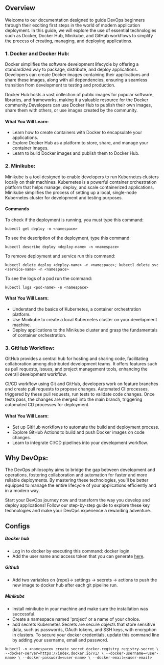 ## Overview

Welcome to our documentation designed to guide DevOps beginners through their exciting first steps in the world of 
modern application deployment. In this guide, we will explore the use of essential technologies such as Docker, Docker Hub,
Minikube, and GitHub workflows to simplify the process of creating, managing, and deploying applications.


### 1. Docker and Docker Hub:

Docker simplifies the software development lifecycle by offering a standardized way to package, distribute, and deploy
applications. Developers can create Docker images containing their applications and share these images, along with all dependencies,
ensuring a seamless transition from development to testing and production. 

Docker Hub hosts a vast collection of public images for popular software, libraries, and frameworks, making it a valuable resource for
the Docker community.Developers can use Docker Hub to publish their own images, share them with others, or use images created by the community.

#### What You Will Learn:

- Learn how to create containers with Docker to encapsulate your applications.
- Explore Docker Hub as a platform to store, share, and manage your container images.
- Learn to build Docker images and publish them to Docker Hub.

### 2. Minikube:

Minikube is a tool designed to enable developers to run Kubernetes clusters locally on their machines. 
Kubernetes is a powerful container orchestration platform that helps manage, deploy, and scale containerized applications.
Minikube simplifies the process of setting up a local, single-node Kubernetes cluster for development and testing purposes.

#### Commands

To check if the deployment is running, you must type this command: 

```kubectl get deploy -n <namespace>```

To see the description of the deployment, type this command:

```kubectl describe deploy <deploy-name> -n <namespace>```

To remove deployment and service run this command:

```kubectl delete deploy <deploy-name> -n <namespace>; kubectl delete svc <service-name> -n <namespace>```

To see the logs of a pod run the command:

```kubectl logs <pod-name> -n <namespace>```

#### What You Will Learn:

- Understand the basics of Kubernetes, a container orchestration platform.
- Use Minikube to create a local Kubernetes cluster on your development machine.
- Deploy applications to the Minikube cluster and grasp the fundamentals of container orchestration.

### 3. GitHub Workflow:

GitHub provides a central hub for hosting and sharing code, facilitating collaboration among distributed development teams.
It offers features such as pull requests, issues, and project management tools, enhancing the overall development workflow.

CI/CD workflow using Git and GitHub, developers work on feature branches and create pull requests to propose changes.
Automated CI processes, triggered by these pull requests, run tests to validate code changes. Once tests pass, the changes are
merged into the main branch, triggering automated CD processes for deployment.

#### What You Will Learn:

- Set up GitHub workflows to automate the build and deployment process.
- Explore GitHub Actions to build and push Docker images on code changes.
- Learn to integrate CI/CD pipelines into your development workflow.

## Why DevOps:
The DevOps philosophy aims to bridge the gap between development and operations, fostering collaboration and automation for 
faster and more reliable deployments. By mastering these technologies, you'll be better equipped to manage the entire lifecycle 
of your applications efficiently and in a modern way.

Start your DevOps journey now and transform the way you develop and deploy applications! Follow our step-by-step guide 
to explore these key technologies and make your DevOps experience a rewarding adventure.

## Configs

##### Docker hub

- Log in to docker by executing this command: docker login.
- Add the user name and access token that you can generate [here](https://hub.docker.com/settings/security).

##### Github

- Add two variables on {repo}-> settings -> secrets -> actions to push the new image to docker hub after each git pipeline run.

##### Minikube

- Install minikube in your machine and make sure the installation was successful.
- Create a namespace named 'project' or a name of your choice.
- add secrets
Kubernetes Secrets are secure objects that store sensitive data, such as passwords, OAuth tokens, and SSH keys, with encryption
in clusters. To secure your docker credentials, update this command line by adding your username, email and password.

```kubectl -n <namespace> create secret docker-registry registry-secret \ --docker-server=https://index.docker.io/v1/ \ --docker-username=<user-name> \ --docker-password=<user-name> \ --docker-email=<user-email>```


